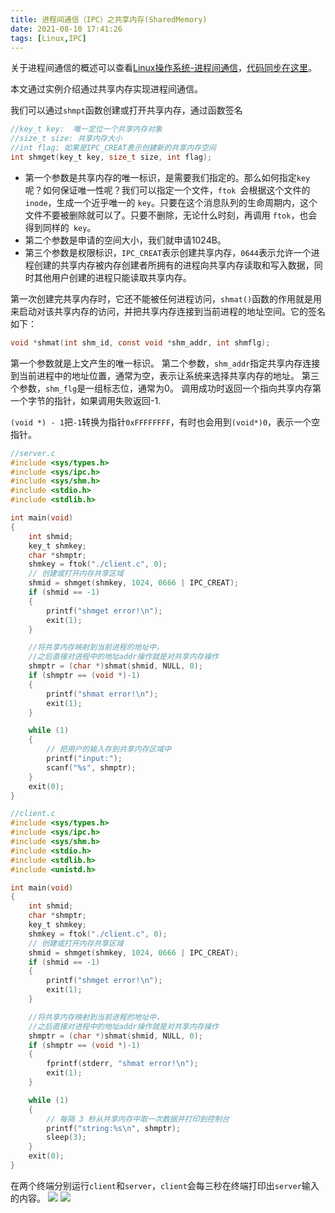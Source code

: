 ```yaml
---
title: 进程间通信（IPC）之共享内存(SharedMemory)
date: 2021-08-10 17:41:26
tags: [Linux,IPC]
---
```

关于进程间通信的概述可以查看[Linux操作系统-进程间通信](https://dunky-z.github.io/2021/08/10/Linux%E6%93%8D%E4%BD%9C%E7%B3%BB%E7%BB%9F-%E8%BF%9B%E7%A8%8B%E9%97%B4%E9%80%9A%E4%BF%A1/)，[代码同步在这里](https://github.com/Dunky-Z/learning-linux/tree/main/IPC/SharedMemory)。

本文通过实例介绍通过共享内存实现进程间通信。

我们可以通过`shmpt`函数创建或打开共享内存，通过函数签名
```c
//key_t key:  唯一定位一个共享内存对象
//size_t size: 共享内存大小
//int flag: 如果是IPC_CREAT表示创建新的共享内存空间
int shmget(key_t key, size_t size, int flag);
```
- 第一个参数是共享内存的唯一标识，是需要我们指定的。那么如何指定`key`呢？如何保证唯一性呢？我们可以指定一个文件，`ftok `会根据这个文件的 `inode`，生成一个近乎唯一的 `key`。只要在这个消息队列的生命周期内，这个文件不要被删除就可以了。只要不删除，无论什么时刻，再调用 `ftok`，也会得到同样的` key`。
- 第二个参数是申请的空间大小，我们就申请1024B。
- 第三个参数是权限标识，`IPC_CREAT`表示创建共享内存，`0644`表示允许一个进程创建的共享内存被内存创建者所拥有的进程向共享内存读取和写入数据，同时其他用户创建的进程只能读取共享内存。

第一次创建完共享内存时，它还不能被任何进程访问，`shmat()`函数的作用就是用来启动对该共享内存的访问，并把共享内存连接到当前进程的地址空间。它的签名如下：
```c
void *shmat(int shm_id, const void *shm_addr, int shmflg);
```
第一个参数就是上文产生的唯一标识。
第二个参数，`shm_addr`指定共享内存连接到当前进程中的地址位置，通常为空，表示让系统来选择共享内存的地址。
第三个参数，`shm_flg`是一组标志位，通常为0。
调用成功时返回一个指向共享内存第一个字节的指针，如果调用失败返回-1.

`(void *) - 1`把`-1`转换为指针`0xFFFFFFFF`，有时也会用到`(void*)0`，表示一个空指针。


```c
//server.c
#include <sys/types.h>
#include <sys/ipc.h>
#include <sys/shm.h>
#include <stdio.h>
#include <stdlib.h>

int main(void)
{
    int shmid;
    key_t shmkey;
    char *shmptr;
    shmkey = ftok("./client.c", 0);
    // 创建或打开内存共享区域
    shmid = shmget(shmkey, 1024, 0666 | IPC_CREAT);
    if (shmid == -1)
    {
        printf("shmget error!\n");
        exit(1);
    }

    //将共享内存映射到当前进程的地址中，
    //之后直接对进程中的地址addr操作就是对共享内存操作
    shmptr = (char *)shmat(shmid, NULL, 0);
    if (shmptr == (void *)-1)
    {
        printf("shmat error!\n");
        exit(1);
    }

    while (1)
    {
        // 把用户的输入存到共享内存区域中
        printf("input:");
        scanf("%s", shmptr);
    }
    exit(0);
}
```

```c
//client.c
#include <sys/types.h>
#include <sys/ipc.h>
#include <sys/shm.h>
#include <stdio.h>
#include <stdlib.h>
#include <unistd.h>

int main(void)
{
    int shmid;
    char *shmptr;
    key_t shmkey;
    shmkey = ftok("./client.c", 0);
    // 创建或打开内存共享区域
    shmid = shmget(shmkey, 1024, 0666 | IPC_CREAT);
    if (shmid == -1)
    {
        printf("shmget error!\n");
        exit(1);
    }

    //将共享内存映射到当前进程的地址中，
    //之后直接对进程中的地址addr操作就是对共享内存操作
    shmptr = (char *)shmat(shmid, NULL, 0);
    if (shmptr == (void *)-1)
    {
        fprintf(stderr, "shmat error!\n");
        exit(1);
    }

    while (1)
    {
        // 每隔 3 秒从共享内存中取一次数据并打印到控制台
        printf("string:%s\n", shmptr);
        sleep(3);
    }
    exit(0);
}
```
在两个终端分别运行`client`和`server`，`client`会每三秒在终端打印出`server`输入的内容。
![](https://gitee.com/dominic_z/markdown_picbed/raw/master/img/20210810205816.png)
![](https://gitee.com/dominic_z/markdown_picbed/raw/master/img/20210810205830.png)